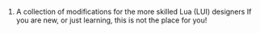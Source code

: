 1.  A collection of modifications for the more skilled Lua (LUI) designers
If you are new, or just learning, this is not the place for you!